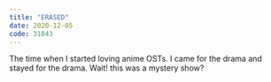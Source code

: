 ```yaml
---
title: "ERASED"
date: 2020-12-05
code: 31043
---
```

The time when I started loving anime OSTs.
I came for the drama and stayed for the drama. Wait! this was a mystery show?